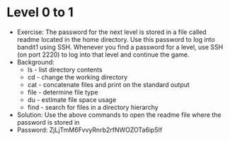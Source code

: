 # Level 0 to 1

- Exercise: The password for the next level is stored in a file called readme located in the home directory. Use this password to log into bandit1 using SSH. Whenever you find a password for a level, use SSH (on port 2220) to log into that level and continue the game.
- Background:
  - ls - list directory contents
  - cd - change the working directory
  - cat - concatenate files and print on the standard output
  - file - determine file type
  - du - estimate file space usage
  - find - search for files in a directory hierarchy
- Solution: Use the above commands to open the readme file where the password is stored in
- Password: ZjLjTmM6FvvyRnrb2rfNWOZOTa6ip5If
